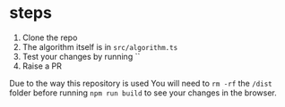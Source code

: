 # steps

1. Clone the repo
2. The algorithm itself is in `src/algorithm.ts`
3. Test your changes by running ``
4. Raise a PR

Due to the way this repository is used
You will need to `rm -rf` the `/dist` folder before running `npm run build` to see your changes in the browser.